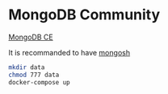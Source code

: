 # MongoDB Community

[MongoDB CE](https://www.mongodb.com/docs/manual/tutorial/install-mongodb-community-with-docker/)

It is recommanded to have [mongosh](https://www.mongodb.com/docs/mongodb-shell/install/)

```sh
mkdir data
chmod 777 data
docker-compose up
```